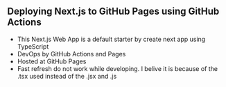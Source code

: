 ## Deploying Next.js to GitHub Pages using GitHub Actions

- This Next.js Web App is a default starter by create next app using TypeScript
- DevOps by GitHub Actions and Pages
- Hosted at GitHub Pages
- Fast refresh do not work while developing. I belive it is because of the .tsx used instead of the .jsx and .js